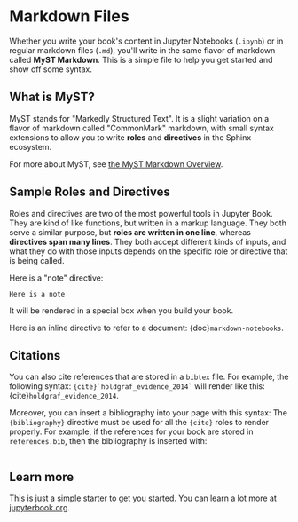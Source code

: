 # Markdown Files

Whether you write your book's content in Jupyter Notebooks (`.ipynb`) or in
regular markdown files (`.md`), you'll write in the same flavor of markdown
called **MyST Markdown**. This is a simple file to help you get started and show
off some syntax.

## What is MyST?

MyST stands for "Markedly Structured Text". It is a slight variation on a flavor
of markdown called "CommonMark" markdown, with small syntax extensions to allow
you to write **roles** and **directives** in the Sphinx ecosystem.

For more about MyST, see
[the MyST Markdown Overview](https://jupyterbook.org/content/myst.html).

## Sample Roles and Directives

Roles and directives are two of the most powerful tools in Jupyter Book. They
are kind of like functions, but written in a markup language. They both serve a
similar purpose, but **roles are written in one line**, whereas **directives
span many lines**. They both accept different kinds of inputs, and what they do
with those inputs depends on the specific role or directive that is being
called.

Here is a "note" directive:

```{note}
Here is a note
```

It will be rendered in a special box when you build your book.

Here is an inline directive to refer to a document: {doc}`markdown-notebooks`.

## Citations

You can also cite references that are stored in a `bibtex` file. For example,
the following syntax: `` {cite}`holdgraf_evidence_2014` `` will render like
this: {cite}`holdgraf_evidence_2014`.

Moreover, you can insert a bibliography into your page with this syntax: The
`{bibliography}` directive must be used for all the `{cite}` roles to render
properly. For example, if the references for your book are stored in
`references.bib`, then the bibliography is inserted with:

```{bibliography}

```

## Learn more

This is just a simple starter to get you started. You can learn a lot more at
[jupyterbook.org](https://jupyterbook.org).